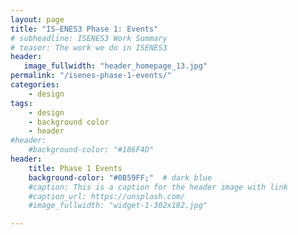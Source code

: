 ```yaml
---
layout: page
title: "IS-ENES3 Phase 1: Events"
# subheadline: ISENES3 Work Summary
# teaser: The work we do in ISENES3
header:
   image_fullwidth: "header_homepage_13.jpg"
permalink: "/isenes-phase-1-events/"
categories:
    - design
tags:
    - design
    - background color
    - header
#header:
    #background-color: "#186F4D"
header:
    title: Phase 1 Events
    background-color: "#0B59FF;"  # dark blue
    #caption: This is a caption for the header image with link
    #caption_url: https://unsplash.com/
    #image_fullwidth: "widget-1-302x182.jpg"

---
```


